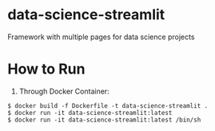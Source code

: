 # data-science-streamlit
Framework with multiple pages for data science projects

# How to Run

1. Through Docker Container:
```
$ docker build -f Dockerfile -t data-science-streamlit .
$ docker run -it data-science-streamlit:latest
$ docker run -it data-science-streamlit:latest /bin/sh
```
